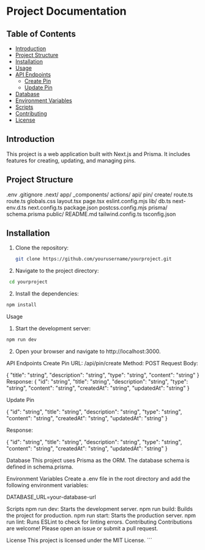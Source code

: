# Project Documentation

## Table of Contents

- [Introduction](#introduction)
- [Project Structure](#project-structure)
- [Installation](#installation)
- [Usage](#usage)
- [API Endpoints](#api-endpoints)
  - [Create Pin](#create-pin)
  - [Update Pin](#update-pin)
- [Database](#database)
- [Environment Variables](#environment-variables)
- [Scripts](#scripts)
- [Contributing](#contributing)
- [License](#license)

## Introduction

This project is a web application built with Next.js and Prisma. It includes features for creating, updating, and managing pins.

## Project Structure

.env .gitignore .next/ app/ \_components/ actions/ api/ pin/ create/ route.ts route.ts globals.css layout.tsx page.tsx eslint.config.mjs lib/ db.ts next-env.d.ts next.config.ts package.json postcss.config.mjs prisma/ schema.prisma public/ README.md tailwind.config.ts tsconfig.json

## Installation

1. Clone the repository:
   ```sh
   git clone https://github.com/yourusername/yourproject.git
   ```
2. Navigate to the project directory:

```sh
 cd yourproject
```

2. Install the dependencies:

```sh
npm install
```
Usage
1. Start the development server:
```sh
npm run dev
```
2. Open your browser and navigate to http://localhost:3000.

API Endpoints
Create Pin
URL: /api/pin/create
Method: POST
Request Body:

{
  "title": "string",
  "description": "string",
  "type": "string",
  "content": "string"
}
Response: 
{
  "id": "string",
  "title": "string",
  "description": "string",
  "type": "string",
  "content": "string",
  "createdAt": "string",
  "updatedAt": "string"
}

Update Pin

{
  "id": "string",
  "title": "string",
  "description": "string",
  "type": "string",
  "content": "string",
  "createdAt": "string",
  "updatedAt": "string"
}

Response:

{
  "id": "string",
  "title": "string",
  "description": "string",
  "type": "string",
  "content": "string",
  "createdAt": "string",
  "updatedAt": "string"
}

Database
This project uses Prisma as the ORM. The database schema is defined in schema.prisma.

Environment Variables
Create a .env file in the root directory and add the following environment variables:

DATABASE_URL=your-database-url

Scripts
npm run dev: Starts the development server.
npm run build: Builds the project for production.
npm run start: Starts the production server.
npm run lint: Runs ESLint to check for linting errors.
Contributing
Contributions are welcome! Please open an issue or submit a pull request.

License
This project is licensed under the MIT License. ```
